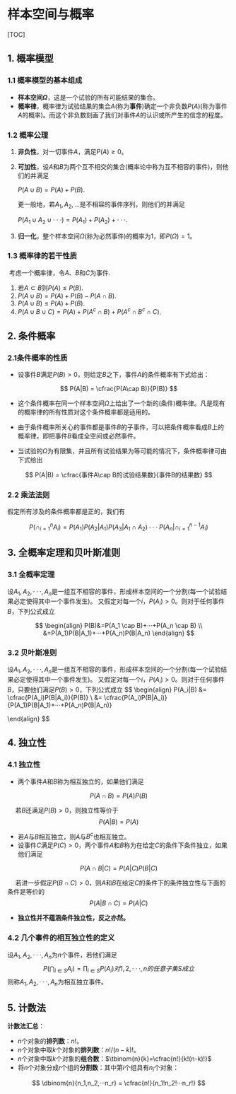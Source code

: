 # 样本空间与概率

[TOC]

## 1. 概率模型

### 1.1 概率模型的基本组成

- **样本空间$\Omega$**，这是一个试验的所有可能结果的集合。
- **概率律**，概率律为试验结果的集合$A$(称为**事件**)确定一个非负数$P(A)$(称为事件$A$的概率)。而这个非负数刻画了我们对事件$A$的认识或所产生的信念的程度。

### 1.2 概率公理

1. **非负性**，对一切事件$A$，满足$P(A) \ge 0$。

2. **可加性**，设$A$和$B$为两个互不相交的集合(概率论中称为互不相容的事件)，则他们的并满足

   $P(A \cup B) = P(A) + P(B)$.
   
   更一般地，若$A_1,A_2,...$是不相容的事件序列，则他们的并满足

   $P(A_1 \cup A_2 \cup ···) = P(A_1) + P(A_2) + ···$.

3. **归一化**，整个样本空间$\Omega$(称为必然事件)的概率为$1$，即$P(\Omega)=1$。

### 1.3 概率律的若干性质

​	考虑一个概率律，令$A、B$和$C$为事件.

1. 若$A \subset B$则$P(A) \le P(B)$.
2. $P(A \cup B)=P(A) + P(B) - P(A \cap B)$.
3. $P(A \cup B)\le P(A) + P(B)$.
4. $P(A \cup B \cup C) = P(A) + P(A^c \cap B) + P(A^c \cap B^c \cap C)$.





## 2. 条件概率

### 2.1条件概率的性质

- 设事件$B$满足$P(B) > 0$，则给定$B$之下，事件$A$的条件概率有下式给出：

$$
P(A|B) = \cfrac{P(A\cap B)}{P(B)}
$$

- 这个条件概率在同一个样本空间$\Omega$上给出了一个新的(条件)概率律。凡是现有的概率律的所有性质对这个条件概率都是适用的。

- 由于条件概率所关心的事件都是事件$B$的子事件，可以把条件概率看成$B$上的概率律，即把事件$B$看成全空间或必然事件。
- 当试验的$\Omega$为有限集，并且所有试验结果为等可能的情况下，条件概率律可由下式给出

$$
P(A|B) = \cfrac{事件A\cap B的试验结果数}{事件B的结果数}
$$

### 2.2 乘法法则

假定所有涉及的条件概率都是正的，我们有

$$
P(\cap_{i=1}^nA_i)=P(A_1)P(A_2|A_1)P(A_3|A_1\cap A_2)···P(A_n|\cap_{i=1}^{n-1}A_i)
$$



## 3. 全概率定理和贝叶斯准则

### 3.1 全概率定理

设$A_1,A_2,···,A_n$是一组互不相容的事件，形成样本空间的一个分割(每一个试验结果必定使得其中一个事件发生)。 又假定对每一个$i$，$P(A_i)>0$。则对于任何事件$B$，下列公式成立

$$
\begin{align}
	P(B)&=P(A_1 \cap B)+···+P(A_n \cap B) \\ 
	 	&=P(A_1)P(B|A_1)+···+P(A_n)P(B|A_n)
\end{align}
$$



### 3.2 贝叶斯准则

设$A_1,A_2,···,A_n$是一组互不相容的事件，形成样本空间的一个分割(每一个试验结果必定使得其中一个事件发生)。 又假定对每一个$i$，$P(A_i)>0$。则对于任何事件$B$，只要他们满足$P(B)>0$，下列公式成立
$$
\begin{align}
	P(A_i|B) &= \cfrac{P(A_i)P(B|A_i)}{P(B)} \\
			 &= \cfrac{P(A_i)P(B|A_i)}{P(A_1)P(B|A_1)+···+P(A_n)P(B|A_n)}

\end{align}
$$


## 4. 独立性

### 4.1 独立性

- 两个事件$A$和$B$称为相互独立的，如果他们满足

$$
P(A\cap B)=P(A)P(B)
$$

&emsp; 若$B$还满足$P(B)>0$，则独立性等价于
$$
P(A|B)= P(A)
$$

- 若$A$与$B$相互独立，则$A$与$B^c$也相互独立。
- 设事件$C$满足$P(C)>0$，两个事件$A$和$B$称为在给定$C$的条件下条件独立，如果他们满足

$$
P(A\cap B|C) = P(A|C)P(B|C)
$$

&emsp; 若进一步假定$P(B\cap C)>0$，则$A$和$B$在给定$C$的条件下的条件独立性与下面的条件是等价的
$$
P(A|B\cap C) = P(A|C)
$$

- **独立性并不蕴涵条件独立性，反之亦然。**

### 4.2 几个事件的相互独立性的定义

设$A_1,A_2,···,A_n$为$n$个事件，若他们满足
$$
P\left(\bigcap_{i\in S}A_i  \right) = \prod_{i \in S}P(A_i)对{1,2,···,n}的任意子集S成立
$$
则称$A_1,A_2,···,A_n$为相互独立事件。



## 5. 计数法

**计数法汇总**：

- $n$个对象的**排列数**：$n!$。
- $n$个对象中取$k$个对象的**排列数**：$n!/(n-k)!$。
- $n$个对象中取$k$个对象的**组合数**：$\tbinom{n}{k}=\cfrac{n!}{k!(n-k)!}$
- 将$n$个对象分成$r$个组的**分割数**：其中第$i$个组具有$n_i$个对象：

$$
\dbinom{n}{n_1,n_2,···n_r} = \cfrac{n!}{n_1!n_2!···n_r!}
$$

















































